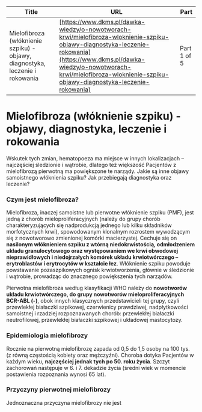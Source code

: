 | **Title**       | **URL**           | **Part**              |
|-----------------|-------------------|-----------------------|
| Mielofibroza (włóknienie szpiku) - objawy, diagnostyka, leczenie i rokowania         | [https://www.dkms.pl/dawka-wiedzy/o-nowotworach-krwi/mielofibroza-wloknienie-szpiku-objawy-diagnostyka-leczenie-rokowania](https://www.dkms.pl/dawka-wiedzy/o-nowotworach-krwi/mielofibroza-wloknienie-szpiku-objawy-diagnostyka-leczenie-rokowania)    | Part 1 of 5          |

# Mielofibroza (włóknienie szpiku) - objawy, diagnostyka, leczenie i rokowania

Wskutek tych zmian, hematopoeza ma miejsce w innych lokalizacjach – najczęściej śledzionie i wątrobie, dlatego też większość Pacjentów z mielofibrozą pierwotną ma powiększone te narządy. Jakie są inne objawy samoistnego włóknienia szpiku? Jak przebiegają diagnostyka oraz leczenie?


### Czym jest mielofibroza?


Mielofibroza, inaczej samoistne lub pierwotne włóknienie szpiku (PMF), jest jedną z chorób mieloproliferacyjnych (należy do grupy chorób charakteryzujących się nadprodukcją jednego lub kilku składników morfotycznych krwi), spowodowanym klonalnym rozrostem wywodzącym się z nowotworowo zmienionej komórki macierzystej. Cechuje się on **nasilonym włóknieniem szpiku z wtórną niedokrwistością, odmłodzeniem układu granulocytowego oraz występowaniem we krwi obwodowej nieprawidłowych i niedojrzałych komórek układu krwiotwórczego – erytroblastów i erytrocytów w kształcie łez**. Włóknienie szpiku powoduje powstawanie pozaszpikowych ognisk krwiotworzenia, głównie w śledzionie i wątrobie, prowadząc do znacznego powiększenia tych narządów.


Pierwotna mielofibroza według klasyfikacji WHO należy do **nowotworów układu krwiotwórczego, do grupy nowotworów mieloproliferacyjnych BCR\-ABL (\-)**, obok innych klasycznych przedstawicieli tej grupy, czyli przewlekłej białaczki szpikowej, czerwienicy prawdziwej, nadpłytkowości samoistnej i rzadziej rozpoznawanych chorób: przewlekłej białaczki neutrofilowej, przewlekłej białaczki szpikowej i układowej mastocytozy.


### Epidemiologia mielofibrozy


Rocznie na pierwotną mielofibrozę zapada od 0,5 do 1,5 osoby na 100 tys. (z równą częstością kobiety oraz mężczyźni). Choroba dotyka Pacjentów w każdym wieku, **najczęściej jednak tych po 50\. roku życia**. Szczyt zachorowań następuje w 6\. i 7\. dekadzie życia (średni wiek w momencie postawienia rozpoznania wynosi 65 lat).


### Przyczyny pierwotnej mielofibrozy


Jednoznaczna przyczyna mielofibrozy nie jest 